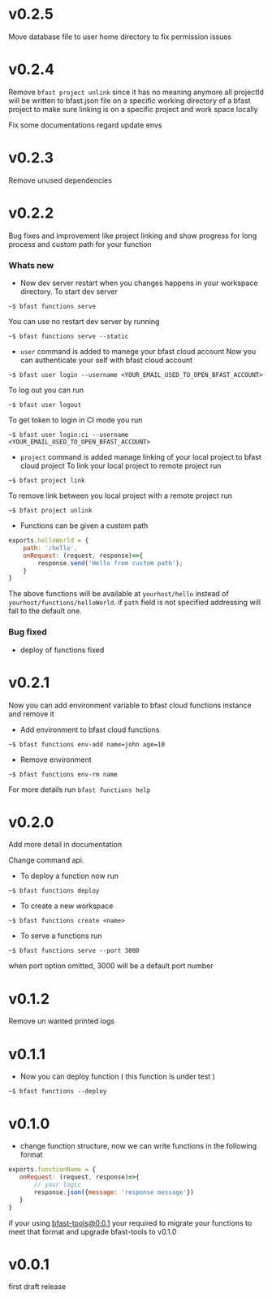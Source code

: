 # v0.2.5

Move database file to user home directory to fix permission issues

# v0.2.4

Remove `bfast project unlink` since it has no meaning anymore all projectId will be written to bfast.json file
on a specific working directory of a bfast project to make sure linking is on a specific project and work space locally

Fix some documentations regard update envs

# v0.2.3

Remove unused dependencies

# v0.2.2

Bug fixes and improvement like project linking and show progress for long process and custom path for your function

### Whats new

* Now dev server restart when you changes happens in your workspace directory. 
To start dev server
```shell script
~$ bfast functions serve
```
You can use no restart dev server by running
```shell script
~$ bfast functions serve --static
```
* `user` command is added to manege your bfast cloud account
Now you can authenticate your self with bfast cloud account
```shell script
~$ bfast user login --username <YOUR_EMAIL_USED_TO_OPEN_BFAST_ACCOUNT>
```

To log out you can run 
```shell script
~$ bfast user logout
```

To get token to login in CI mode you run

```shell script
~$ bfast user login:ci --username <YOUR_EMAIL_USED_TO_OPEN_BFAST_ACCOUNT>
```

* `project` command is added manage linking of your local project to bfast cloud project
To link your local project to remote project run
```shell script
~$ bfast project link
```

To remove link between you local project with a remote project run
```shell script
~$ bfast project unlink
```

* Functions can be given a custom path 
```javascript
exports.helloWorld = {
    path: '/hello',
    onRequest: (request, response)=>{
        response.send('Hello from custom path');
    }   
}
```
The above functions will be available at `yourhost/hello` instead of `yourhost/functions/helloWorld`. if `path` field 
is not specified addressing will fall to the default one.

### Bug fixed

* deploy of functions fixed

# v0.2.1

Now you can add environment variable to bfast cloud functions instance and remove it

* Add environment to bfast cloud functions
```shell script
~$ bfast functions env-add name=john age=10
```

* Remove environment
```shell script
~$ bfast functions env-rm name
```

For more details run `bfast functions help`

# v0.2.0

Add more detail in documentation

Change command api.

* To deploy a function now run 
```shell script
~$ bfast functions deploy
```

* To create a new workspace
```shell script
~$ bfast functions create <name>
```

* To serve a functions run 
```shell script
~$ bfast functions serve --port 3000
```
when port option omitted, 3000 will be a default port number

# v0.1.2 

Remove un wanted printed logs

# v0.1.1

* Now you can deploy function ( this function is under test )

```shell script
~$ bfast functions --deploy
```

# v0.1.0
 * change function structure, now we can write functions in the following format
 ```javascript
exports.functionName = {
    onRequest: (request, response)=>{
        // your logic
        response.json({message: 'response message'})
    }
}

```

if your using bfast-tools@0.0.1 your required to migrate your functions to meet that format and 
upgrade bfast-tools to v0.1.0

# v0.0.1
first draft release
